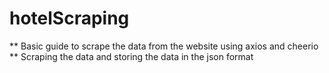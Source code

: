 # hotelScraping
** Basic guide to scrape the data from the website using axios and cheerio
** Scraping the data and storing the data in the json format
